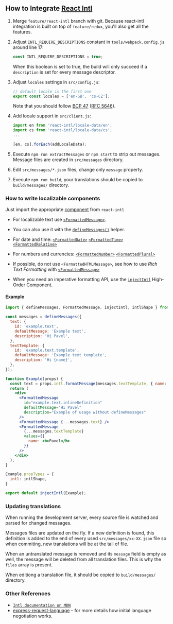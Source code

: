 ## How to Integrate [React Intl](https://github.com/yahoo/react-intl#react-intl)

 1. Merge `feature/react-intl` branch with git.
    Because react-intl integration is built on top of `feature/redux`, you'll also get all the features.

 2. Adjust `INTL_REQUIRE_DESCRIPTIONS` constant in `tools/webpack.config.js` around line 17:
    ```js
    const INTL_REQUIRE_DESCRIPTIONS = true;
    ```
    When this boolean is set to true, the build will only succeed if a `description` is set for every message descriptor.

 3. Adjust `locales` settings in `src/config.js`:
    ```js
    // default locale is the first one
    export const locales = ['en-GB', 'cs-CZ'];
    ```
    Note that you should follow
    [BCP 47](https://tools.ietf.org/html/bcp47)
    ([RFC 5646](https://tools.ietf.org/html/rfc5646)).

 4. Add locale support in `src/client.js`:
    ```js
    import en from 'react-intl/locale-data/en';
    import cs from 'react-intl/locale-data/cs';
    ...

    [en, cs].forEach(addLocaleData);
    ```

 5. Execute `npm run extractMessages` or `npm start` to strip out messages.
    Message files are created in `src/messages` directory.

 6. Edit `src/messages/*.json` files, change only `message` property.

 7. Execute `npm run build`,
    your translations should be copied to `build/messages/` directory.


### How to write localizable components

Just import the appropriate [component](https://github.com/yahoo/react-intl/wiki#the-react-intl-module) from `react-intl`

- For localizable text use
[`<FormattedMessage>`](https://github.com/yahoo/react-intl/wiki/Components#formattedmessage).
- You can also use it with
the [`defineMessages()`](https://github.com/yahoo/react-intl/wiki/API#definemessages) helper.

- For date and time:
[`<FormattedDate>`](https://github.com/yahoo/react-intl/wiki/Components#formatteddate)
[`<FormattedTime>`](https://github.com/yahoo/react-intl/wiki/Components#formattedtime)
[`<FormattedRelative>`](https://github.com/yahoo/react-intl/wiki/Components#formattedrelative)
 
- For numbers and currencies:
[`<FormattedNumber>`](https://github.com/yahoo/react-intl/wiki/Components#formattednumber)
[`<FormattedPlural>`](https://github.com/yahoo/react-intl/wiki/Components#formattedplural)

- If possible, do not use `<FormattedHTMLMessage>`, see how to use *Rich Text Formatting* with
[`<FormattedMessage>`](https://github.com/yahoo/react-intl/wiki/Components#formattedmessage)

- When you need an imperative formatting API, use the [`injectIntl`](https://github.com/yahoo/react-intl/wiki/API#injectintl) High-Order Component.

#### Example

```jsx
import { defineMessages, FormattedMessage, injectIntl, intlShape } from 'react-intl';

const messages = defineMessages({
  text: {
    id: 'example.text',
    defaultMessage: 'Example text',
    description: 'Hi Pavel',
  },
  textTemplate: {
    id: 'example.text.template',
    defaultMessage: 'Example text template',
    description: 'Hi {name}',
  },
});

function Example(props) {
  const text = props.intl.formatMessage(messages.textTemplate, { name: 'Pavel'});
  return (
    <div>
      <FormattedMessage
        id="example.text.inlineDefinition"
        defaultMessage="Hi Pavel"
        description="Example of usage without defineMessages"
      />
      <FormattedMessage {...messages.text} />
      <FormattedMessage
        {...messages.textTemplate}
        values={{
          name: <b>Pavel</b>
        }}
      />
    </div>
  );
}

Example.propTypes = {
  intl: intlShape,
}

export default injectIntl(Example);
```

### Updating translations

When running the development server, every source file is watched and parsed for changed messages.

Messages files are updated on the fly.
If a new definition is found, this definition is added to the end of every used `src/messages/xx-XX.json` file so when commiting, new translations will be at the tail of file.

When an untranslated message is removed and its `message` field is empty as well, the message will be deleted from all translation files. This is why the `files` array is present.

When editiong a translation file, it should be copied to `build/messages/` directory.

### Other References

 * [`Intl documentation on MDN`](https://developer.mozilla.org/en/docs/Web/JavaScript/Reference/Global_Objects/Intl)
 * [express-request-language](https://github.com/tinganho/express-request-language#readme)
  – for more details how initial language negotiation works.
